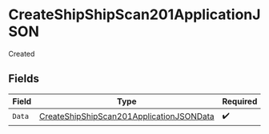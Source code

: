 # CreateShipShipScan201ApplicationJSON

Created


## Fields

| Field                                                                                                           | Type                                                                                                            | Required                                                                                                        | Description                                                                                                     |
| --------------------------------------------------------------------------------------------------------------- | --------------------------------------------------------------------------------------------------------------- | --------------------------------------------------------------------------------------------------------------- | --------------------------------------------------------------------------------------------------------------- |
| `Data`                                                                                                          | [CreateShipShipScan201ApplicationJSONData](../../models/operations/createshipshipscan201applicationjsondata.md) | :heavy_check_mark:                                                                                              | N/A                                                                                                             |